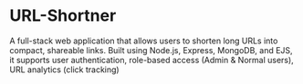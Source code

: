 # URL-Shortner
A full-stack web application that allows users to shorten long URLs into compact, shareable links. Built using Node.js, Express, MongoDB, and EJS, it supports user authentication, role-based access (Admin &amp; Normal users), URL analytics (click tracking)
